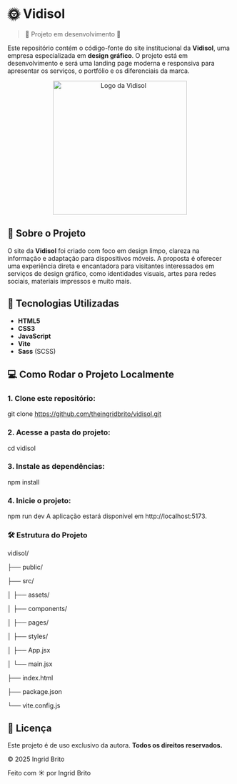 # 🌞 Vidisol

> 🚧 Projeto em desenvolvimento 🚧

Este repositório contém o código-fonte do site institucional da **Vidisol**, uma empresa especializada em **design gráfico**. O projeto está em desenvolvimento e será uma landing page moderna e responsiva para apresentar os serviços, o portfólio e os diferenciais da marca.



<p align="center">
  <img src="./img/logo-963850857-1733175457-96fb06211b53b928fe7718fe52fafa991733175457-320-0.webp" alt="Logo da Vidisol" width="300"/>
</p>

## 📌 Sobre o Projeto

O site da **Vidisol** foi criado com foco em design limpo, clareza na informação e adaptação para dispositivos móveis. A  proposta é oferecer uma experiência direta e encantadora para visitantes interessados em serviços de design gráfico, como identidades visuais, artes para redes sociais, materiais impressos e muito mais.

## 🚀 Tecnologias Utilizadas

- **HTML5**
- **CSS3**
- **JavaScript**
- **Vite**
- **Sass** (SCSS)

## 💻 Como Rodar o Projeto Localmente

### 1. Clone este repositório:

git clone https://github.com/theingridbrito/vidisol.git

### 2. Acesse a pasta do projeto:

cd vidisol

### 3. Instale as dependências:

npm install

### 4. Inicie o projeto:

npm run dev
A aplicação estará disponível em http://localhost:5173.

### 🛠 Estrutura do Projeto

vidisol/

├── public/

├── src/

│   ├── assets/

│   ├── components/

│   ├── pages/

│   ├── styles/

│   ├── App.jsx

│   └── main.jsx

├── index.html

├── package.json

└── vite.config.js


## 📄 Licença

  Este projeto é de uso exclusivo da autora. **Todos os direitos reservados.**

© 2025 Ingrid Brito


Feito com ☀️ por Ingrid Brito
